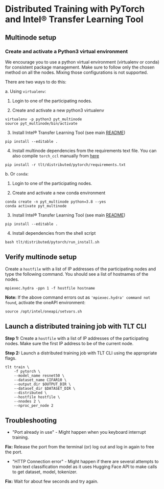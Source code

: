 # Distributed Training with PyTorch and Intel® Transfer Learning Tool

## Multinode setup

### Create and activate a Python3 virtual environment

We encourage you to use a python virtual environment (virtualenv or conda) for consistent package management. Make sure to follow only the chosen method on all the nodes. Mixing those configurations is not supported. 

There are two ways to do this:

a. Using `virtualenv`:

1. Login to one of the participating nodes.

2. Create and activate a new python3 virtualenv

```
virtualenv -p python3 pyt_multinode
source pyt_multinode/bin/activate
```

3. Install Intel® Transfer Learning Tool (see main [README](/README.md))
```
pip install --editable .
```

4. Install multinode dependencies from the requirements text file. You can also compile `torch_ccl` manually from [here](https://github.com/intel/torch-ccl)
```
pip install -r tlt/distributed/pytorch/requirements.txt
```

b. Or `conda`:

1. Login to one of the participating nodes.

2. Create and activate a new conda environment
```
conda create -n pyt_multinode python=3.8 --yes
conda activate pyt_multinode
```

3. Install Intel® Transfer Learning Tool (see main [README](/README.md))
```
pip install --editable .
```

4. Install dependencies from the shell script
```
bash tlt/distributed/pytorch/run_install.sh
```

## Verify multinode setup

Create a `hostfile` with a list of IP addresses of the participating nodes and type the following command. You should see a list of hostnames of the nodes.
```
mpiexec.hydra -ppn 1 -f hostfile hostname
```
**Note:** If the above command errors out as `'mpiexec.hydra' command not found`, activate the oneAPI environment:
```
source /opt/intel/oneapi/setvars.sh
```

## Launch a distributed training job with TLT CLI

**Step 1:** Create a `hostfile` with a list of IP addresses of the participating nodes. Make sure 
the first IP address to be of the current node.

**Step 2:** Launch a distributed training job with TLT CLI using the appropriate flags.
```
tlt train \
    -f pytorch \
    --model_name resnet50 \
    --dataset_name CIFAR10 \
    --output_dir $OUTPUT_DIR \
    --dataset_dir $DATASET_DIR \
    --distributed \
    --hostfile hostfile \
    --nnodes 2 \
    --nproc_per_node 2
```

## Troubleshooting

- "Port already in use" - Might happen when you keyboard interrupt training.

**Fix:** Release the port from the terminal (or) log out and log in again to free the port.

- "HTTP Connection error" - Might happen if there are several attempts to train text classification model
as it uses Hugging Face API to make calls to get dataset, model, tokenizer.

**Fix:** Wait for about few seconds and try again.
